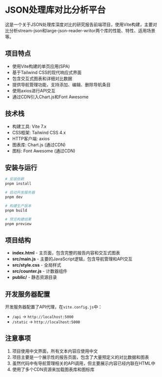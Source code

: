 # JSON处理库对比分析平台

这是一个关于JSON处理库深度对比的研究报告前端项目，使用Vite构建，主要对比分析stream-json和large-json-reader-writor两个库的性能、特性、适用场景等。

## 项目特点

- 使用Vite构建的单页应用(SPA)
- 基于Tailwind CSS的现代响应式界面
- 包含交互式图表和详细对比数据
- 提供导航管理功能，支持添加、编辑、删除导航条目
- 使用axios进行API交互
- 通过CDN引入Chart.js和Font Awesome

## 技术栈

- 构建工具: Vite 7.x
- CSS框架: Tailwind CSS 4.x
- HTTP客户端: axios
- 图表库: Chart.js (通过CDN)
- 图标: Font Awesome (通过CDN)

## 安装与运行

```bash
# 安装依赖
pnpm install

# 启动开发服务器
pnpm dev

# 构建生产版本
pnpm build

# 预览构建结果
pnpm preview
```

## 项目结构

- **index.html** - 主页面，包含完整的报告内容和交互式图表
- **src/main.js** - 主要的JavaScript逻辑，包含导航管理和API交互
- **src/style.css** - 全局样式
- **src/counter.js** - 计数器组件
- **public/** - 静态资源目录

## 开发服务器配置

开发服务器配置了API代理，在`vite.config.js`中：
- `/api` -> `http://localhost:5000`
- `/static` -> `http://localhost:5000`

## 注意事项

1. 项目使用中文界面，所有文本内容应使用中文
2. 项目主要是一个展示性的报告页面，包含了大量预定义的对比数据和图表
3. 虽然代码中有导航管理相关的API调用，但主要展示内容已经内联在HTML中
4. 使用了多个CDN资源来加载图表库和图标库